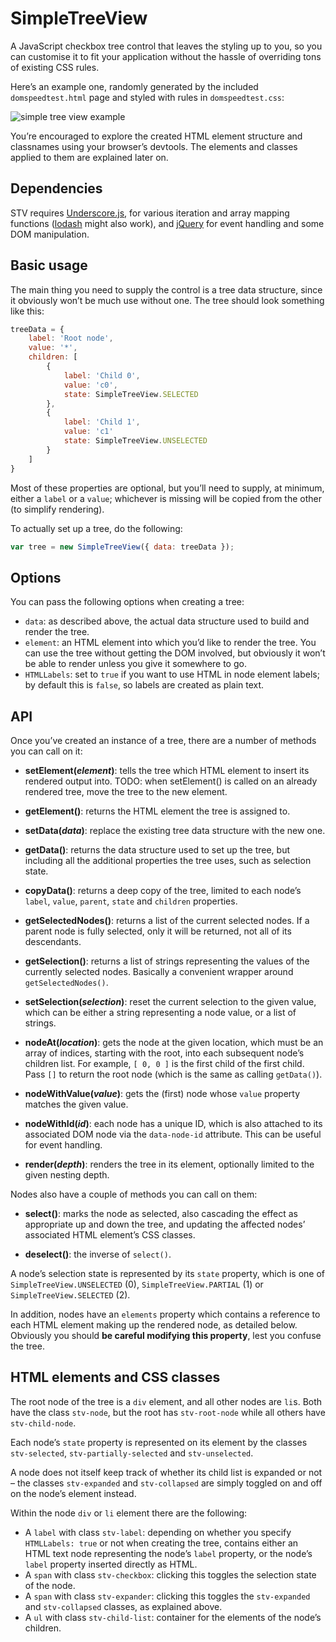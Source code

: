 # SimpleTreeView

A JavaScript checkbox tree control that leaves the styling up to you, so you can
customise it to fit your application without the hassle of overriding tons of
existing CSS rules.

Here’s an example one, randomly generated by the included `domspeedtest.html`
page and styled with rules in `domspeedtest.css`:

![simple tree view example](http://andyf.me/media/misc/simpletreeview-example.png)

You’re encouraged to explore the created HTML element structure and classnames
using your browser’s devtools. The elements and classes applied to them are
explained later on.

## Dependencies

STV requires [Underscore.js](http://underscorejs.org/), for various iteration
and array mapping functions ([lodash](https://lodash.com/) might also work), and
[jQuery](http://jquery.com/) for event handling and some DOM manipulation.

## Basic usage

The main thing you need to supply the control is a tree data structure, since it
obviously won’t be much use without one. The tree should look something like
this:

```javascript
treeData = {
    label: 'Root node',
    value: '*',
    children: [
        {
            label: 'Child 0',
            value: 'c0',
            state: SimpleTreeView.SELECTED
        },
        {
            label: 'Child 1',
            value: 'c1'
            state: SimpleTreeView.UNSELECTED
        }
    ]
}
```

Most of these properties are optional, but you’ll need to supply, at minimum,
either a `label` or a `value`; whichever is missing will be copied from the
other (to simplify rendering).

To actually set up a tree, do the following:

```javascript
var tree = new SimpleTreeView({ data: treeData });
```

## Options

You can pass the following options when creating a tree:

- `data`: as described above, the actual data structure used to build and render
  the tree.
- `element`: an HTML element into which you’d like to render the tree. You can
  use the tree without getting the DOM involved, but obviously it won’t be able
  to render unless you give it somewhere to go.
- `HTMLLabels`: set to `true` if you want to use HTML in node element labels; by
  default this is `false`, so labels are created as plain text.

## API

Once you’ve created an instance of a tree, there are a number of methods you can
call on it:

- **setElement(*element*)**: tells the tree which HTML element to insert its
  rendered output into. TODO: when setElement() is called on an already rendered
  tree, move the tree to the new element.

- **getElement()**: returns the HTML element the tree is assigned to.

- **setData(*data*)**: replace the existing tree data structure with the new
  one.

- **getData()**: returns the data structure used to set up the tree, but
  including all the additional properties the tree uses, such as selection
  state.

- **copyData()**: returns a deep copy of the tree, limited to each node’s
  `label`, `value`, `parent`, `state` and `children` properties.

- **getSelectedNodes()**: returns a list of the current selected nodes. If a
  parent node is fully selected, only it will be returned, not all of its
  descendants.

- **getSelection()**: returns a list of strings representing the values of the
  currently selected nodes. Basically a convenient wrapper around
  `getSelectedNodes()`.

- **setSelection(*selection*)**: reset the current selection to the given value,
  which can be either a string representing a node value, or a list of strings.

- **nodeAt(*location*)**: gets the node at the given location, which must be an
  array of indices, starting with the root, into each subsequent node’s children
  list. For example, `[ 0, 0 ]` is the first child of the first child. Pass `[]`
  to return the root node (which is the same as calling `getData()`).

- **nodeWithValue(*value*)**: gets the (first) node whose `value` property matches the given value.

- **nodeWithId(*id*)**: each node has a unique ID, which is also attached to its
  associated DOM node via the `data-node-id` attribute. This can be useful for
  event handling.

- **render(*depth*)**: renders the tree in its element, optionally limited to
  the given nesting depth.

Nodes also have a couple of methods you can call on them:

- **select()**: marks the node as selected, also cascading the effect as
  appropriate up and down the tree, and updating the affected nodes’ associated
  HTML element’s CSS classes.

- **deselect()**: the inverse of `select()`.

A node’s selection state is represented by its `state` property, which is one of
`SimpleTreeView.UNSELECTED` (0), `SimpleTreeView.PARTIAL` (1) or
`SimpleTreeView.SELECTED` (2).

In addition, nodes have an `elements` property which contains a reference to
each HTML element making up the rendered node, as detailed below. Obviously you
should **be careful modifying this property**, lest you confuse the tree.

## HTML elements and CSS classes

The root node of the tree is a `div` element, and all other nodes are `li`s.
Both have the class `stv-node`, but the root has `stv-root-node` while all
others have `stv-child-node`.

Each node’s `state` property is represented on its element by the classes
`stv-selected`, `stv-partially-selected` and `stv-unselected`.

A node does not itself keep track of whether its child list is expanded or not –
the classes `stv-expanded` and `stv-collapsed` are simply toggled on and off on
the node’s element instead.

Within the node `div` or `li` element there are the following:

- A `label` with class `stv-label`: depending on whether you specify
  `HTMLLabels: true` or not when creating the tree, contains either an HTML text
  node representing the node’s `label` property, or the node’s `label` property
  inserted directly as HTML.
- A `span` with class `stv-checkbox`: clicking this toggles the selection state
  of the node.
- A `span` with class `stv-expander`: clicking this toggles the `stv-expanded`
  and `stv-collapsed` classes, as explained above.
- A `ul` with class `stv-child-list`: container for the elements of the node’s
  children.
